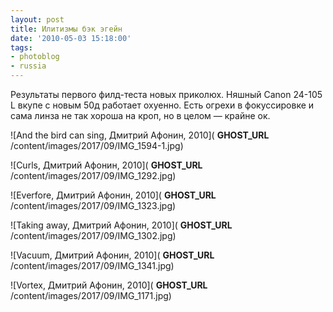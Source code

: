 ```yaml
---
layout: post
title: Илитизмы бэк эгейн
date: '2010-05-03 15:18:00'
tags:
- photoblog
- russia
---
```


Результаты первого филд-теста новых приколюх. Няшный Canon 24-105 L вкупе с новым 50д работает охуенно. Есть огрехи в фокуссировке и сама линза не так хороша на кроп, но в целом — крайне ок.

![And the bird can sing, Дмитрий Афонин, 2010]( __GHOST_URL__ /content/images/2017/09/IMG_1594-1.jpg)

![Curls, Дмитрий Афонин, 2010]( __GHOST_URL__ /content/images/2017/09/IMG_1292.jpg)

![Everfore, Дмитрий Афонин, 2010]( __GHOST_URL__ /content/images/2017/09/IMG_1323.jpg)

![Taking away, Дмитрий Афонин, 2010]( __GHOST_URL__ /content/images/2017/09/IMG_1302.jpg)

![Vacuum, Дмитрий Афонин, 2010]( __GHOST_URL__ /content/images/2017/09/IMG_1341.jpg)

![Vortex, Дмитрий Афонин, 2010]( __GHOST_URL__ /content/images/2017/09/IMG_1171.jpg)

<!--kg-card-end: markdown-->